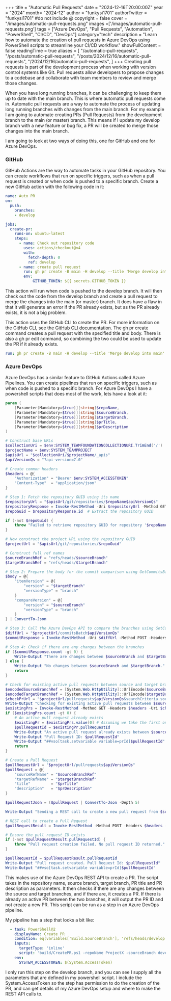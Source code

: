 +++
title = "Automatic Pull Requests"
date = "2024-12-16T20:00:00Z"
year = "2024"
month= "2024-12"
author = "funkysi1701"
authorTwitter = "funkysi1701" #do not include @
copyright = false
cover = "/images/automatic-pull-requests.png"
images =['/images/automatic-pull-requests.png']
tags = ["Azure DevOps", "Pull Requests", "Automation", "PowerShell", "CI/CD", "DevOps"]
category="tech"
description = "Learn how to automate the creation of pull requests in Azure DevOps using PowerShell scripts to streamline your CI/CD workflow."
showFullContent = false
readingTime = true
aliases = [
    "/automatic-pull-requests",
    "/posts/automatic-pull-requests",
    "/posts/2024/12/16/automatic-pull-requests",
    "/2024/12/16/automatic-pull-requests",
]
+++
Creating pull requests is part of the development process when working with version control systems like Git. Pull requests allow developers to propose changes to a codebase and collaborate with team members to review and merge those changes. 

When you have long running branches, it can be challenging to keep them up to date with the main branch. This is where automatic pull requests come in. Automatic pull requests are a way to automate the process of updating long running branches with changes from the main branch. For my example I am going to automate creating PRs (Pull Requests) from the development branch to the main (or master) branch. This means if I update my develop branch with a new feature or bug fix, a PR will be created to merge those changes into the main branch.

I am going to look at two ways of doing this, one for GitHub and one for Azure DevOps.

### GitHub

GitHub Actions are the way to automate tasks in your GitHub repository. You can create workflows that run on specific triggers, such as when a pull request is created or when code is pushed to a specific branch. Create a new GitHub action with the following code in it:

```yml
name: Auto PR
on:
  push:
    branches:
    - develop

jobs:
  create-pr:
    runs-on: ubuntu-latest
    steps:
      - name: Check out repository code
        uses: actions/checkout@v4
        with:
          fetch-depth: 0
          ref: develop
      - name: create pull request
        run: gh pr create -B main -H develop --title 'Merge develop into main' --body 'Created by GitHub action'
        env:
            GITHUB_TOKEN: ${{ secrets.GITHUB_TOKEN }}
```

This action will run when code is pushed to the develop branch. It will then check out the code from the develop branch and create a pull request to merge the changes into the main (or master) branch. It does have a flaw in that it will generate an error if the PR already exists, but as the PR already exists, it is not a big problem.

This action uses the GitHub CLI to create the PR. For more information on the GitHub CLI, see the [GitHub CLI documentation](https://cli.github.com/). The gh pr create command creates a pull request with the specified title and body. There is also a gh pr edit command, so combining the two could be used to update the PR if it already exists.

```yml
run: gh pr create -B main -H develop --title 'Merge develop into main' --body 'Created by GitHub action' || gh pr edit -B main --title "Merge develop into main" --body 'Created by GitHub action'
```

### Azure DevOps

Azure DevOps has a similar feature to GitHub Actions called Azure Pipelines. You can create pipelines that run on specific triggers, such as when code is pushed to a specific branch. For Azure DevOps I have a powershell scripts that does most of the work, lets have a look at it:

```powershell
param (
    [Parameter(Mandatory=$true)][string]$repoName,
    [Parameter(Mandatory=$true)][string]$sourceBranch,
    [Parameter(Mandatory=$true)][string]$targetBranch,
    [Parameter(Mandatory=$true)][string]$prTitle,
    [Parameter(Mandatory=$true)][string]$prDescription
)

# Construct base URLs
$collectionUri = $env:SYSTEM_TEAMFOUNDATIONCOLLECTIONURI.TrimEnd('/')
$projectName = $env:SYSTEM_TEAMPROJECT
$apisUrl = "$collectionUri/$projectName/_apis"
$apiVersionQs = "?api-version=7.0"

# Create common headers
$headers = @{
    "Authorization" = "Bearer $env:SYSTEM_ACCESSTOKEN"
    "Content-Type"  = "application/json"
}

# Step 1: Fetch the repository GUID using its name
$repositoryUrl = "$apisUrl/git/repositories/$repoName$apiVersionQs"
$repositoryResponse = Invoke-RestMethod -Uri $repositoryUrl -Method GET -Headers $headers
$repoGuid = $repositoryResponse.id  # Extract the repository GUID

if (-not $repoGuid) {
    throw "Failed to retrieve repository GUID for repository '$repoName'"
}

# Now construct the project URL using the repository GUID
$projectUrl = "$apisUrl/git/repositories/$repoGuid"

# Construct full ref names
$sourceBranchRef = "refs/heads/$sourceBranch"
$targetBranchRef = "refs/heads/$targetBranch"

# Step 2: Prepare the body for the commit comparison using GetCommitsBatch API
$body = @{
    "itemVersion" = @{
        "version" = "$targetBranch"
        "versionType" = "branch"
    }
    "compareVersion" = @{
        "version" = "$sourceBranch"
        "versionType" = "branch"
    }
} | ConvertTo-Json

# Step 3: Call the Azure DevOps API to compare the branches using GetCommitsBatch
$diffUrl = "$projectUrl/commitsBatch$apiVersionQs"
$commitResponse = Invoke-RestMethod -Uri $diffUrl -Method POST -Headers $headers -Body $body

# Step 4: Check if there are any changes between the branches
if ($commitResponse.count -gt 0) {
    Write-Output "There are changes between $sourceBranch and $targetBranch."
} else {
    Write-Output "No changes between $sourceBranch and $targetBranch."
    return
}

# Check for existing active pull requests between source and target branches
$encodedSourceBranchRef = [System.Web.HttpUtility]::UrlEncode($sourceBranchRef)
$encodedTargetBranchRef = [System.Web.HttpUtility]::UrlEncode($targetBranchRef)
$checkPrUrl = "$projectUrl/pullrequests$apiVersionQs&searchCriteria.sourceRefName=$encodedSourceBranchRef&searchCriteria.targetRefName=$encodedTargetBranchRef&searchCriteria.status=active"
Write-Output "Checking for existing active pull requests between $sourceBranch and $targetBranch"
$existingPrs = Invoke-RestMethod -Method GET -Headers $headers -Uri $checkPrUrl
if ($existingPrs.count -gt 0) {
    # An active pull request already exists
    $existingPr = $existingPrs.value[0] # Assuming we take the first one if multiple exist
    $pullRequestId = $existingPr.pullRequestId
    Write-Output "An active pull request already exists between $sourceBranch and $targetBranch."
    Write-Output "Pull Request ID: $pullRequestId"
    Write-Output "##vso[task.setvariable variable=prId]$pullRequestId"    
    return 
}

# Create a Pull Request
$pullRequestUrl = "$projectUrl/pullrequests$apiVersionQs"
$pullRequest = @{
    "sourceRefName" = "$sourceBranchRef"
    "targetRefName" = "$targetBranchRef"
    "title"         = "$prTitle"
    "description"   = "$prDescription"
}

$pullRequestJson = ($pullRequest | ConvertTo-Json -Depth 5)

Write-Output "Sending a REST call to create a new pull request from $sourceBranch to $targetBranch"

# REST call to create a Pull Request
$pullRequestResult = Invoke-RestMethod -Method POST -Headers $headers -Body $pullRequestJson -Uri $pullRequestUrl

# Ensure the pull request ID exists
if (-not $pullRequestResult.pullRequestId) {
    throw "Pull request creation failed. No pull request ID returned."
}

$pullRequestId = $pullRequestResult.pullRequestId
Write-Output "Pull request created. Pull Request Id: $pullRequestId"
Write-Output "##vso[task.setvariable variable=prId]$pullRequestId"

```

This makes use of the Azure DevOps REST API to create a PR. The script takes in the repository name, source branch, target branch, PR title and PR description as parameters. It then checks if there are any changes between the source and target branches, and if there are, it creates a PR. If there is already an active PR between the two branches, it will output the PR ID and not create a new PR. This script can be run as a step in an Azure DevOps pipeline.

My pipeline has a step that looks a bit like:

```yml
  - task: PowerShell@2
    displayName: Create PR
    condition: eq(variables['Build.SourceBranch'], 'refs/heads/develop')
    inputs:
      targetType: 'inline'
      script: 'build/CreatePR.ps1 -repoName ProjectX -sourceBranch develop -targetBranch main -prTitle "Release $(Build.Number.Major).$(Build.Number.Minor).x" -prDescription "Dev to Prod"'
    env:
      SYSTEM_ACCESSTOKEN: $(System.AccessToken)
```

I only run this step on the develop branch, and you can see I supply all the parameters that are defined in my powershell script. I include the System.AccessToken so the step has permission to do the creation of the PR, and can get details of my Azure DevOps setup and where to make the REST API calls to.